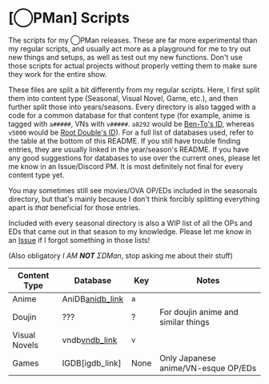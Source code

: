 # [◯PMan] Scripts

The scripts for my ◯PMan releases.
These are far more experimental than my regular scripts,
and usually act more as a playground for me to try out new things and setups,
as well as test out my new functions.
Don't use those scripts for actual projects without properly vetting them
to make sure they work for the entire show.

These files are split a bit differently from my regular scripts.
Here, I first split them into content type (Seasonal, Visual Novel, Game, etc.),
and then further split those into years/seasons.
Every directory is also tagged with a code for a common database for that content type
(for example, anime is tagged with `a#####`, VNs with `v#####`.
`a8292` would be [Ben-To's ID][bento_anidb],
whereas `v5000` would be [Root Double's ID][root_vndb]).
For a full list of databases used,
refer to the table at the bottom of this README.
If you still have trouble finding entries,
they are usually linked in the year/season's README.
If you have any good suggestions for databases to use over the current ones,
please let me know in an Issue/Discord PM.
It is most definitely not final for every content type yet.

You may sometimes still see movies/OVA OP/EDs included in the seasonals directory,
but that's mainly because I don't think forcibly splitting everything apart is *that* beneficial for those entries.

Included with every seasonal directory is also a WIP list of all the OPs and EDs that came out in that season to my knowledge.
Please let me know in an [Issue][issues_link] if I forgot something in those lists!

(Also obligatory *I AM **NOT** ΣDMan*,
stop asking me about their stuff)

[issues_link]: https://github.com/LightArrowsEXE/Encoding-Projects/issues
[bento_anidb]: https://anidb.net/anime/8292
[root_vndb]: https://vndb.org/v5000

| Content Type  | Database              | Key   | Notes                                 |
| ------------- | --------------------- | ----- | ------------------------------------- |
| Anime         | AniDB[anidb_link]     | `a`   |                                       |
| Doujin        | ???                   | ?     | For doujin anime and similar things   |
| Visual Novels | vndb[vndb_link]       | `v`   |                                       |
| Games         | IGDB[igdb_link]       | None  | Only Japanese anime/VN-esque OP/EDs   |

[anidb_link]: https://anidb.net/
[vndb_link]: https://vndb.org/
